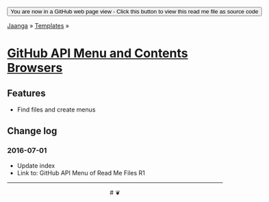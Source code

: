 ﻿<span style=display:none; >
[You are now in a GitHub source code view - click this link to view this read me file as a web page]( http://jaanga.github.io/XXXXX/ "View file as a web page." ) </span>
<input onclick=window.location.href='https://github.com/jaanga/jaanga.github.io/tree/master/XXXXX/'; type=button  value='You are now in a GitHub web page view - Click this button to view this read me file as source code' />

[Jaanga]( http://jaanga.github.io ) » [Templates]( http://jaanga.github.io/templates/  ) » 


[GitHub API Menu and Contents Browsers]( index/html )
===


## Features

* Find files and create menus



## Change log

### 2016-07-01

* Update index
* Link to: GitHub API Menu of Read Me Files R1 



***

<center title="dingbat" >
# <a href=javascript:window.scrollTo(0,0); style=text-decoration:none; > ❦ </a>
</center>
